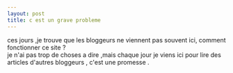 ```yaml
---
layout: post
title: c est un grave probleme
---
```


<p>ces jours ,je trouve que les bloggeurs ne viennent pas souvent ici, comment fonctionner ce site ?<br />je n&#39;ai pas trop de choses a dire ,mais chaque jour je viens ici pour lire des articles d&#39;autres bloggeurs , c&#39;est une promesse . </p>
